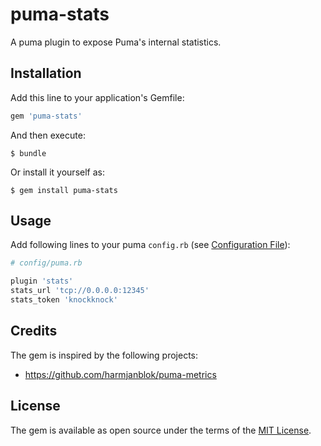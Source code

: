 # puma-stats

A puma plugin to expose Puma's internal statistics.

## Installation

Add this line to your application's Gemfile:

```ruby
gem 'puma-stats'
```

And then execute:

    $ bundle

Or install it yourself as:

    $ gem install puma-stats

## Usage

Add following lines to your puma `config.rb` (see
[Configuration File](https://github.com/puma/puma#configuration-file)):

```ruby
# config/puma.rb

plugin 'stats'
stats_url 'tcp://0.0.0.0:12345'
stats_token 'knockknock'
```

## Credits

The gem is inspired by the following projects:
* https://github.com/harmjanblok/puma-metrics

## License

The gem is available as open source under the terms of the [MIT License](http://opensource.org/licenses/MIT).

